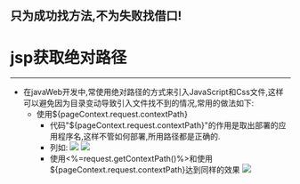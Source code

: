 只为成功找方法,不为失败找借口!
----

# jsp获取绝对路径
----

-	在javaWeb开发中,常使用绝对路径的方式来引入JavaScript和Css文件,这样可以避免因为目录变动导致引入文件找不到的情况,常用的做法如下:
	-	使用${pageContext.request.contextPath}
		-	代码"${pageContext.request.contextPath}"的作用是取出部署的应用程序名,这样不管如何部署,所用路径都是正确的.
		-	列如:
		![](http://i.imgur.com/ita5vy2.png)
		![](http://i.imgur.com/CwbfGdT.png)
		-	使用<%=request.getContextPath()%>和使用${pageContext.request.contextPath}达到同样的效果
		![](http://i.imgur.com/ZyiDiHS.png)